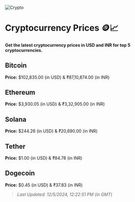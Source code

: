 
![Crypto](https://www.techguide.com.au/wp-content/uploads/2020/11/crypto3.jpeg)

# Cryptocurrency Prices 🪙📈

#### Get the latest cryptocurrency prices in USD and INR for top 5 cryptocurrencies.

## Bitcoin

**Price:** $102,835.00 (in USD) & ₹87,10,874.00 (in INR)

## Ethereum

**Price:** $3,930.05 (in USD) & ₹3,32,905.00 (in INR)

## Solana

**Price:** $244.26 (in USD) & ₹20,690.00 (in INR)

## Tether

**Price:** $1.00 (in USD) & ₹84.78 (in INR)

## Dogecoin

**Price:** $0.45 (in USD) & ₹37.83 (in INR)

> _Last Updated: 12/5/2024, 12:22:51 PM (in GMT)_
